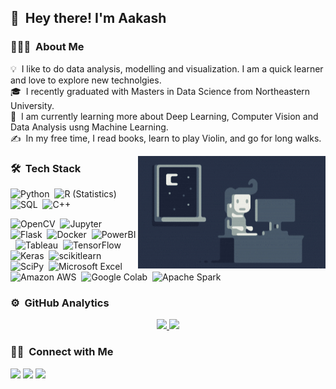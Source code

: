 ## 👋 &nbsp;Hey there! I'm Aakash

### 👨🏻‍💻 &nbsp;About Me

💡 &nbsp;I like to do data analysis, modelling and visualization. I am a quick learner and love to explore new technolgies.\
🎓 &nbsp;I recently graduated with Masters in Data Science from Northeastern University.\
🌱 &nbsp;I am currently learning more about Deep Learning, Computer Vision and Data Analysis usng Machine Learning.\
✍️ &nbsp;In my free time, I read books, learn to play Violin, and go for long walks.



<img alt="Night Coding" src="https://raw.githubusercontent.com/aakash1411/aakash1411/master/Night-Coding.gif" align="right" width="300" height="180"/>

### 🛠 &nbsp;Tech Stack

![Python](https://img.shields.io/badge/Python-F2C811?style=for-the-badge&logo=python&logoColor=white)&nbsp;
![R (Statistics)](https://img.shields.io/badge/R-276DC3?style=for-the-badge&logo=r&logoColor=white)&nbsp;
![SQL](https://img.shields.io/badge/MySQL-00000F?style=for-the-badge&logo=mysql&logoColor=white)&nbsp;
![C++](https://img.shields.io/badge/C%2B%2B-00599C?style=for-the-badge&logo=c%2B%2B&logoColor=white)&nbsp;

![OpenCV](https://img.shields.io/badge/OpenCV-27338e?style=for-the-badge&logo=OpenCV&logoColor=white)&nbsp;
![Jupyter](https://img.shields.io/badge/Jupyter-F37626.svg?&style=for-the-badge&logo=Jupyter&logoColor=white)&nbsp;
![Flask](https://img.shields.io/badge/Flask-000000?style=for-the-badge&logo=flask&logoColor=white)&nbsp;
![Docker](https://img.shields.io/badge/Docker-2CA5E0?style=for-the-badge&logo=docker&logoColor=white)&nbsp;
![PowerBI](https://img.shields.io/badge/PowerBI-F2C811?style=for-the-badge&logo=Power%20BI&logoColor=white)&nbsp;
![Tableau](https://img.shields.io/badge/Tableau-E97627?style=for-the-badge&logo=Tableau&logoColor=white)&nbsp;
![TensorFlow](https://img.shields.io/badge/TensorFlow-FF6F00?style=for-the-badge&logo=TensorFlow&logoColor=white)&nbsp;
![Keras](https://img.shields.io/badge/Keras-D00000?style=for-the-badge&logo=Keras&logoColor=white)&nbsp;
![scikitlearn](https://img.shields.io/badge/scikitlearn-F7931E?style=for-the-badge&logo=scikit-learn&logoColor=white)&nbsp;
![SciPy](https://img.shields.io/badge/SciPy-8CAAE6?style=for-the-badge&logo=SciPy&logoColor=white)&nbsp;
![Microsoft Excel](https://img.shields.io/badge/Microsoft%20Excel-217346?style=for-the-badge&logo=Microsoft%20Excel&logoColor=white)&nbsp;
![Amazon AWS](https://img.shields.io/badge/Amazon%20AWS-232F3E?style=for-the-badge&logo=Amazon%20AWS&logoColor=white)&nbsp;
![Google Colab](https://img.shields.io/badge/Google%20Colab-F9AB00?style=for-the-badge&logo=Google%20Colab&logoColor=white)&nbsp;
![Apache Spark](https://img.shields.io/badge/Apache%20Spark-E25A1C?style=for-the-badge&logo=Apache%20Spark&logoColor=white)&nbsp;


### ⚙️ &nbsp;GitHub Analytics

<p align="center">
<a href="https://github.com/AVS1508">
  <img height="180em" src="https://github-readme-stats-eight-theta.vercel.app/api?username=aakash1411&show_icons=true&theme=dracula&include_all_commits=true&count_private=true" />
  <img height="180em" src="https://github-readme-stats-eight-theta.vercel.app/api/top-langs/?username=aakash1411&layout=compact&exclude_lang=java+r&theme=vue-dark" />
</a>
</p>

### 🤝🏻 &nbsp;Connect with Me

<p align="left">
<a href="https://www.instagram.com/aakashs_/"><img src="https://img.shields.io/badge/Instagram-E4405F?style=for-the-badge&logo=instagram&logoColor=white"/></a>
<a href="https://www.linkedin.com/in/aakashs14/"><img src="https://img.shields.io/badge/LinkedIn-0077B5?style=for-the-badge&logo=linkedin&logoColor=white"/></a>
<a href="mailto:shahaakash1411@gmail.com"><img src="https://img.shields.io/badge/Gmail-D14836?style=for-the-badge&logo=gmail&logoColor=white"/></a>
</p>
